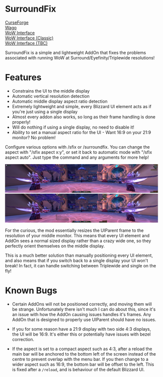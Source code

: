 # SurroundFix
[CurseForge](https://www.curseforge.com/wow/addons/surroundfix)  
[Wago](https://addons.wago.io/addons/surroundfix)  
[WoW Interface](https://www.wowinterface.com/downloads/info25251-SurroundFix.html)  
[WoW Interface (Classic)](https://www.wowinterface.com/downloads/info25252-SurroundFixClassic.html)  
[WoW Interface (TBC)](https://www.wowinterface.com/downloads/info25949-SurroundFixBCC.html)  

SurroundFix is a simple and lightweight AddOn that fixes the problems associated with running WoW at Surround/Eyefinity/Triplewide resolutions!

# Features
- Constrains the UI to the middle display
- Automatic vertical resolution detection
- Automatic middle display aspect ratio detection
- Extremely lightweight and simple, every Blizzard UI element acts as if you're just using a single display
- Almost every addon also works, so long as their frame handling is done properly!
- Will do nothing if using a single display, no need to disable it!
- Ability to set a manual aspect ratio for the UI - Want 16:9 on your 21:9 monitor? No problem!

Configure various options with /sfix or /surroundfix. You can change the aspect with "/sfix aspect x:y", or set it back to automatic mode with "/sfix aspect auto". Just type the command and any arguments for more help!


![Before](Other%20Files/Images/SFix%20Default.jpg)
![After](Other%20Files/Images/SFix%20Fixed.jpg)


For the curious, the mod essentially resizes the UIParent frame to the resolution of your middle monitor. This means that every UI element and AddOn sees a normal sized display rather than a crazy wide one, so they perfectly orient themselves on the middle display.

This is a much better solution than manually positioning every UI element, and also means that if you switch back to a single display your UI won't break! In fact, it can handle switching between Triplewide and single on the fly!


# Known Bugs  
- Certain AddOns will not be positioned correctly, and moving them will be strange. Unfortunately there isn't much I can do about this, since it's an issue with how the AddOn causing issues handles it's frames. Any AddOn that is designed to properly use UIParent should have no issues.

- If you for some reason have a 21:9 display with two side 4:3 displays, the UI will be 16:9. It's either this or potentially have issues with bezel correction.

- If the aspect is set to a compact aspect such as 4:3, after a reload the main bar will be anchored to the bottom left of the screen instead of the centre to prevent overlap with the menu bar. If you then change to a wider aspect such as 16:9, the bottom bar will be offset to the left. This is fixed after a `/reload`, and is behaviour of the default Blizzard UI.
